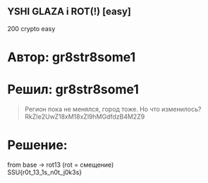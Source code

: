## YSHI GLAZA i ROT(!) [easy]
200
crypto easy

# Автор: gr8str8some1
# Решил: gr8str8some1

> Регион пока не менялся, город тоже. Но что изменилось? 
> RkZIe2UwZ18xM18xZl9hMGdfdzB4M2Z9

# Решение:
from base -> rot13 (rot = смещение)<br>
SSU{r0t_13_1s_n0t_j0k3s}